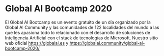 # Global AI Bootcamp 2020

El Global AI Bootcamp es un evento gratuito de un día organizado por la Global AI Community y las comunidades de 122 localidades del mundo a las que les apasiona todo lo relacionado con el desarrollo de soluciones de Inteligencia Artificial con el stack de tecnologías de Microsoft. Nuestro sitio web oficial https://globalai.es y https://globalai.community/global-ai-bootcamp-2020/
